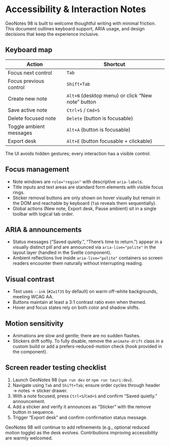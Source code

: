 # Accessibility & Interaction Notes

GeoNotes 98 is built to welcome thoughtful writing with minimal friction. This document outlines keyboard support, ARIA usage, and design decisions that keep the experience inclusive.

## Keyboard map

| Action | Shortcut |
|--------|----------|
| Focus next control | `Tab`
| Focus previous control | `Shift+Tab`
| Create new note | `Alt+N` (desktop menu) or click “New note” button |
| Save active note | `Ctrl+S` / `Cmd+S`
| Delete focused note | `Delete` (button is focusable) |
| Toggle ambient messages | `Alt+A` (button is focusable) |
| Export desk | `Alt+E` (button focusable + clickable) |

The UI avoids hidden gestures; every interaction has a visible control.

## Focus management

- Note windows are `role="region"` with descriptive `aria-label`s.
- Title inputs and text areas are standard form elements with visible focus rings.
- Sticker removal buttons are only shown on hover visually but remain in the DOM and reachable by keyboard (`Tab` reveals them sequentially).
- Global actions (New note, Export desk, Pause ambient) sit in a single toolbar with logical tab order.

## ARIA & announcements

- Status messages (“Saved quietly.”, “There’s time to return.”) appear in a visually distinct pill and are announced via `aria-live="polite"` in the layout layer (handled in the Svelte component).
- Ambient reflections live inside `aria-live="polite"` containers so screen readers encounter them naturally without interrupting reading.

## Visual contrast

- Text uses `--ink` (`#2a1f35` by default) on warm off-white backgrounds, meeting WCAG AA.
- Buttons maintain at least a 3:1 contrast ratio even when themed.
- Hover and focus states rely on both color and shadow shifts.

## Motion sensitivity

- Animations are slow and gentle; there are no sudden flashes.
- Stickers drift softly. To fully disable, remove the `animate-drift` class in a custom build or add a prefers-reduced-motion check (hook provided in the component).

## Screen reader testing checklist

1. Launch GeoNotes 98 (`npm run dev` or `npm run tauri:dev`).
2. Navigate using `Tab` and `Shift+Tab`; ensure order cycles through header → notes → sticker drawer.
3. With a note focused, press `Ctrl+S`/`Cmd+S` and confirm “Saved quietly.” announcement.
4. Add a sticker and verify it announces as “Sticker” with the remove button in sequence.
5. Trigger “Export desk” and confirm confirmation status message.

GeoNotes 98 will continue to add refinements (e.g., optional reduced motion toggle) as the desk evolves. Contributions improving accessibility are warmly welcomed.
